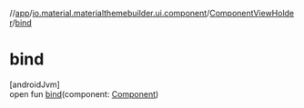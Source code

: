 //[app](../../../index.md)/[io.material.materialthemebuilder.ui.component](../index.md)/[ComponentViewHolder](index.md)/[bind](bind.md)

# bind

[androidJvm]\
open fun [bind](bind.md)(component: [Component](../-component/index.md))
